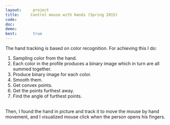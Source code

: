 ```yaml
---
layout:     project
title:     Control mouse with Hands (Spring 2015)
code:  
doc:        
demo:
best:       true
---
```

The hand tracking is based on color recognition.  For achieving this I do: <br />
1) Sampling color from the hand. <br />
2) Each color in the profile produces a binary image which in turn are all summed together.<br />
3) Produce binary image for each color.<br />
4) Smooth them.<br />
5) Get convex points.<br />
6) Get the points furthest away.<br />
7) Find the angle of furthest points.<br /><br />

Then, I found the hand in picture and track it to move the mouse by hand movement, and I visualized mouse click when the person opens his fingers. 
